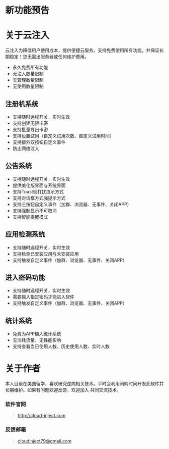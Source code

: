 # 新功能预告


# 关于云注入
云注入为降低用户使用成本，提供便捷云服务。支持免费使用所有功能，并保证长期稳定！您无需出服务器或任何维护费用。
- 永久免费所有功能
- 无注入数量限制
- 无管理数量限制
- 无使用数量限制

## 注册机系统
- 支持随时远程开关，实时生效
- 支持创建无限卡密
- 支持批量导出卡密
- 支持设置试用（自定义试用次数、自定义试用时间）
- 支持额外双按钮自定义事件
- 防止网络注入

## 公告系统
- 支持随时远程开关，实时生效
- 提供美化版界面与系统界面
- 支持Toast低打扰提示方式
- 支持对话框方式强提示方式
- 支持三按钮自定义事件（加群、浏览器、无事件、关闭APP）
- 支持强制显示不可取消
- 支持智能提醒模式

## 应用检测系统
- 支持随时远程开关，实时生效
- 支持检测已安装应用与未安装应用
- 支持触发自定义事件（加群、浏览器、无事件、关闭APP）

## 进入密码功能
- 支持随时远程开关，实时生效
- 需要输入指定密码才能进入软件
- 支持触发自定义事件（加群、浏览器、无事件、关闭APP）

## 统计系统
- 免费为APP植入统计系统
- 无消耗流量、无性能影响
- 支持查看当日使用人数、历史使用人数、实时人数

# 关于作者
本人目前在美国留学，喜欢研究逆向相关技术。平时会利用闲暇时间开发此软件并长期维护。如果有问题欢迎反馈，欢迎加入 共同交流技术。

### 软件官网
> http://cloud-inject.com

### 反馈邮箱
> cloudinject79@gmail.com
